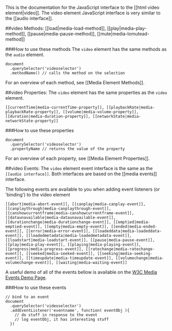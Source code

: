 This is the documentation for the JavaScript interface to the [[html video element|video]]. The video element JavaScript interface is very similar to the [[audio interface]].


##video Methods:
[[load|media-load-method]], [[play|media-play-method]], [[pause|media-pause-method]], [[mute|media-lomutead-method]]

###How to use these methods
The `video` element has the same methods as the `audio` element.

    document
      .querySelector('videoselector')
      .methodName() // calls the method on the selection

For an overview of each method, see [[Media Element Methods]].

##video Properties:
The `video` element has the same properties as the `video` element.

`[[currentTime|media-currentTime-property]], [[playbackRate|media-playbackRate-property]], [[volume|media-volume-property]], [[duration|media-duration-property]], [[networkState|media-networkState-property]]`

###How to use these properties

    document
      .querySelector('videoselector')
      .propertyName // returns the value of the property

For an overview of each property, see [[Media Element Properties]].

##video Events:
The `video` element event interface is the same as the `[[audio interface]]`. Both interfaces are based on the [[media events]] interface.

The following events are available to you when adding event listeners (or 'binding') to the video element

`[[abort|media-abort-event]], [[canplay|media-canplay-event]], [[canplaythrough|media-canplaythrough-event]], [[canshowcurrentframe|media-canshowcurrentframe-event]], [[dataunavailable|media-dataunavailable-event]], [[durationchange|media-durationchange-event]], [[emptied|media-emptied-event]], [[empty|media-empty-event]], [[ended|media-ended-event]], [[error|media-error-event]], [[loadeddata|media-loadeddata-event]], [[loadedmetadata|media-loadedmetadata-event]], [[loadstart|media-loadstart-event]], [[pause|media-pause-event]], [[play|media-play-event]], [[playing|media-playing-event]], [[progress|media-progress-event]], [[ratechange|media-ratechange-event]], [[seeked|media-seeked-event]], [[seeking|media-seeking-event]], [[timeupdate|media-timeupdate-event]], [[volumechange|media-volumechange-event]], [[waiting|media-waiting-event]]`

A useful demo of all of the events bellow is available on the <a href="http://www.w3.org/2010/05/video/mediaevents.html">W3C Media Events Demo Page</a>.

###How to use these events

    // bind to an event
    document
      .querySelector('videoselector')
      .addEventListener('eventname', function( eventObj ){
        // do stuff in response to the event
        // log eventObj, it has interesting stuff
      })
      
